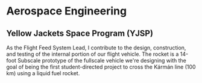 # Aerospace Engineering

## Yellow Jackets Space Program (YJSP)

As the Flight Feed System Lead, I contribute to the design, construction, and testing of the internal portion of our flight vehicle. The rocket is a 14-foot Subscale prototype of the fullscale vehicle we're designing with the goal of being the first student-directed project to cross the Kármán line (100 km) using a liquid fuel rocket.

